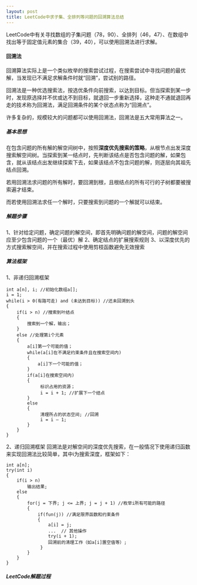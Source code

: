 ```yaml
---
layout: post
title: LeetCode中求子集、全排列等问题的回溯算法总结
---
```


LeetCode中有关寻找数组的子集问题（78，90）、全排列（46，47）、在数组中找出等于固定值元素的集合（39，40），可以使用回溯法进行求解。

#### **回溯法**
回溯算法实际上是一个类似枚举的搜索尝试过程，在搜索尝试中寻找问题的最优解，当发现已不满足求解条件时就“回溯”，尝试别的路径。

回溯法是一种优选搜索法，按选优条件向前搜索，以达到目标。但当探索到某一步时，发现原选择并不优或达不到目标，就退回一步重新选择，这种走不通就退回再走的技术称为回溯法，满足回溯条件的某个状态点称为“回溯点”。

许多复杂的，规模较大的问题都可以使用回溯法，回溯法是五大常用算法之一。

##### **基本思想**
在包含问题的所有解的解空间树中，按照**深度优先搜索的策略**，从根节点出发深度搜索解空间树。当探索到某一结点时，先判断该结点是否包含问题的解，如果包含，就从该结点出发继续探索下去，如果该结点不包含问题的解，则逐层向其祖先结点回溯。

若用回溯法求问题的所有解时，要回溯到根，且根结点的所有可行的子树都要被搜索遍才结束。

而若使用回溯法求任一个解时，只要搜索到问题的一个解就可以结束。

##### **解题步骤**
1、针对给定问题，确定问题的解空间，即首先明确问题的解空间，问题的解空间应至少包含问题的一个（最优）解
2、确定结点的扩展搜索规则
3、以深度优先的方式搜索解空间，并在搜索过程中使用剪枝函数避免无效搜索

##### **算法框架**
1、非递归回溯框架
```
int a[n], i; //初始化数组a[];
i = 1;
while(i > 0(有路可走) and (未达到目标)) //还未回溯到头
{
    if(i > n) //搜索到叶结点
    {   
	    搜索到一个解，输出；
    }
    else //处理第i个元素
    {
        a[i]第一个可能的值；
        while(a[i]在不满足约束条件且在搜索空间内)
        {
            a[i]下一个可能的值；
        }
        if(a[i]在搜索空间内)
        {
             标识占用的资源；
             i = i + 1; //扩展下一个结点
        }
        else
        {
             清理所占的状态空间; //回溯
             i = i – 1;
	    }
    }
}

```
2、递归回溯框架
回溯法是对解空间的深度优先搜索，在一般情况下使用递归函数来实现回溯法比较简单，其中i为搜索深度，框架如下：
```
int a[n];
try(int i)
{
    if(i > n)
	    输出结果;
    else
    {
		for(j = 下界; j <= 上界; j = j + 1) //枚举i所有可能的路径
        {
	        if(fun(j)) //满足限界函数和约束条件
            {
	            a[i] = j;
                ...  // 其他操作
                try(i + 1);
                回溯前的清理工作（如a[i]置空值等）;
             }
        }
	}
}
```

##### **LeetCode解题过程**
